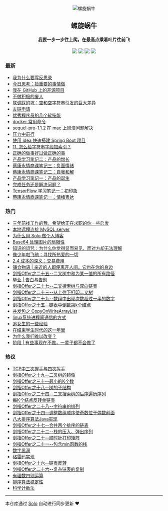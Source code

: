 <p align="center"><img alt="螺旋蜗牛" src="https://ws1.sinaimg.cn/large/006tNc79gy1g3rwlinrcgj30lt0jhgmt.jpg"></p><h2 align="center">
螺旋蜗牛
</h2>

<h4 align="center">我要一步一步往上爬，在最高点乘着叶片往前飞</h4>
<p align="center"><a title="螺旋蜗牛" target="_blank" href="https://github.com/huayonglun/solo-blog"><img src="https://img.shields.io/github/last-commit/huayonglun/solo-blog.svg?style=flat-square&color=FF9900"></a>
<a title="GitHub repo size in bytes" target="_blank" href="https://github.com/huayonglun/solo-blog"><img src="https://img.shields.io/github/repo-size/huayonglun/solo-blog.svg?style=flat-square"></a>
<a title="Solo Version" target="_blank" href="https://github.com/b3log/solo/releases"><img src="https://img.shields.io/badge/solo-3.6.2-f1e05a.svg?style=flat-square&color=blueviolet"></a>
<a title="Hits" target="_blank" href="https://github.com/b3log/hits"><img src="https://hits.b3log.org/huayonglun/solo-blog.svg"></a></p>

### 最新

* [我为什么要写反思录](http://yonglun.shop/articles/2019/07/21/1563701917670.html)
* [今日思考：捡重要的事情做](http://yonglun.shop/articles/2019/07/19/1563470813740.html)
* [我在 GitHub 上的开源项目](http://yonglun.shop/my-github-repos)
* [不做积极的废人](http://yonglun.shop/articles/2019/06/29/1561740873791.html)
* [联调踩的坑：空和空字符串引发的巨大差异](http://yonglun.shop/articles/2019/06/04/1559581613913.html)
* [友链申请](http://yonglun.shop/articles/2019/06/02/1559451227591.html)
* [优秀程序员的几个软技能](http://yonglun.shop/articles/2019/06/02/1559446233233.html)
* [docker 常用命令](http://yonglun.shop/articles/2019/05/25/1558782631908.html)
* [sequel-pro-1.1.2 在 mac 上崩溃问题解决](http://yonglun.shop/articles/2019/05/25/1558755640876.html)
* [压力中前行](http://yonglun.shop/articles/2019/05/22/1558486707358.html)
* [使用 idea 快速搭建 Spring Boot 项目](http://yonglun.shop/articles/2019/05/12/1557668671594.html)
* [11. 怎么给字符串字段加索引？](http://yonglun.shop/articles/2019/05/08/1557278385744.html)
* [正确的做事好过做正确的事](http://yonglun.shop/articles/2019/05/08/1557245550292.html)
* [产品学习笔记二：产品的增长](http://yonglun.shop/articles/2019/05/03/1556876484193.html)
* [蔡康永情商课笔记三：负面情绪](http://yonglun.shop/articles/2019/04/27/1556346293978.html)
* [蔡康永情商课笔记二：自我和解](http://yonglun.shop/articles/2019/04/27/1556331162260.html)
* [产品学习笔记一：产品的诞生](http://yonglun.shop/articles/2019/04/26/1556243316916.html)
* [完成任务还是解决问题？](http://yonglun.shop/articles/2019/04/26/1556211985518.html)
* [TensorFlow 学习笔记一：初印象](http://yonglun.shop/articles/2019/04/25/1556155362539.html)
* [蔡康永情商课笔记一：情绪表达](http://yonglun.shop/articles/2019/04/24/1556068924633.html)

### 热门

* [三年前找工作的我，希望给正在求职的你一些启发](http://yonglun.shop/articles/2019/03/03/1558761224722.html)
* [本地远程连接 MySQL server](http://yonglun.shop/articles/2019/04/21/1555854232242.html)
* [为什么用 Solo 做个人博客](http://yonglun.shop/articles/2019/04/22/1555894977649.html)
* [Base64 处理图片的局限性](http://yonglun.shop/articles/2019/04/22/1555947124470.html)
* [知识的诅咒：为什么你觉得显而易见，而对方却无法理解](http://yonglun.shop/articles/2019/01/25/1558761206398.html)
* [像少年啦飞驰：寻找所热爱的一切](http://yonglun.shop/articles/2019/02/08/1558761226053.html)
* [2.4 成本的深义：交易费用](http://yonglun.shop/articles/2019/04/23/1555981477258.html)
* [镰仓物语 | 亲近的人即便离开人间，它也在你的身边](http://yonglun.shop/articles/2018/09/23/1558761226820.html)
* [剑指Offer之二十五--二叉树中和为某一值的所有路径](http://yonglun.shop/articles/2016/04/07/1558761204706.html)
* [毕业 | 告白与告别](http://yonglun.shop/articles/2017/07/04/1558761222492.html)
* [剑指Offer之二十七--二叉搜索树与双向链表](http://yonglun.shop/articles/2016/04/18/1558761196343.html)
* [剑指Offer之二十三--从上往下打印二叉树](http://yonglun.shop/articles/2016/04/04/1558761198832.html)
* [剑指Offer之二十九--数组中出现次数超过一半的数字](http://yonglun.shop/articles/2016/04/18/1558761200109.html)
* [剑指Offer之十五--链表中倒数第k个结点](http://yonglun.shop/articles/2016/03/27/1558761203553.html)
* [并发包之 CopyOnWriteArrayList](http://yonglun.shop/articles/2016/07/29/1558761214389.html)
* [linux系统进程间通信的方式](http://yonglun.shop/articles/2016/03/19/1558761221471.html)
* [追女生的一些经验](http://yonglun.shop/articles/2019/01/05/1558761222138.html)
* [在结束学生时代的这一年里](http://yonglun.shop/articles/2018/07/23/1558761223881.html)
* [为什么我们难以改变？](http://yonglun.shop/articles/2019/01/13/1558761226462.html)
* [阶段 | 有些事现在不做，一辈子都不会做了](http://yonglun.shop/articles/2017/05/25/1558761227167.html)

### 热议

* [TCP中三次握手与四次挥手](http://yonglun.shop/articles/2016/03/19/1558761195220.html)
* [剑指Offer之十九--二叉树的镜像](http://yonglun.shop/articles/2016/03/27/1558761195710.html)
* [剑指Offer之三十--最小的K个数](http://yonglun.shop/articles/2016/04/19/1558761196865.html)
* [剑指Offer之十八--树的子结构](http://yonglun.shop/articles/2016/03/27/1558761197438.html)
* [剑指Offer之二十四--二叉搜索树的后序遍历序列](http://yonglun.shop/articles/2016/04/05/1558761197884.html)
* [每K个结点反转单链表](http://yonglun.shop/articles/2016/04/06/1558761198390.html)
* [剑指Offer之二十八--字符串的排列](http://yonglun.shop/articles/2016/04/18/1558761199300.html)
* [剑指Offer之十四--调整数组顺序使奇数位于偶数前面](http://yonglun.shop/articles/2016/03/27/1558761199729.html)
* [八大排序算法Java实现](http://yonglun.shop/articles/2016/03/26/1558761200436.html)
* [剑指Offer之十七--合并两个排序的链表](http://yonglun.shop/articles/2016/03/27/1558761200709.html)
* [剑指Offer之二十二--栈的压入、弹出序列](http://yonglun.shop/articles/2016/04/01/1558761201145.html)
* [剑指Offer之二十--顺时针打印矩阵](http://yonglun.shop/articles/2016/03/27/1558761201453.html)
* [剑指Offer之二十一--包含min函数的栈](http://yonglun.shop/articles/2016/03/27/1558761201879.html)
* [数字黑洞](http://yonglun.shop/articles/2016/03/30/1558761202249.html)
* [格雷码实现](http://yonglun.shop/articles/2016/03/26/1558761202770.html)
* [剑指Offer之十六--链表反转](http://yonglun.shop/articles/2016/03/27/1558761203190.html)
* [剑指Offer之二十六--复杂链表的复制](http://yonglun.shop/articles/2016/04/07/1558761203864.html)
* [有理数四则运算](http://yonglun.shop/articles/2016/04/12/1558761204236.html)
* [排序算法稳定性](http://yonglun.shop/articles/2016/03/19/1558761205303.html)
* [科学计数法](http://yonglun.shop/articles/2016/04/06/1558761205709.html)

---

本仓库通过 [Solo](https://github.com/b3log/solo) 自动进行同步更新 ❤️ 